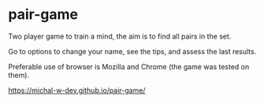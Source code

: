 # pair-game

<p>Two player game to train a mind, the aim is to find all pairs in the set. </p>
<p>Go to options to change your name, see the tips, and assess the last results. </p>
<p>Preferable use of browser is Mozilla and Chrome (the game was tested on them). </p>

https://michal-w-dev.github.io/pair-game/
